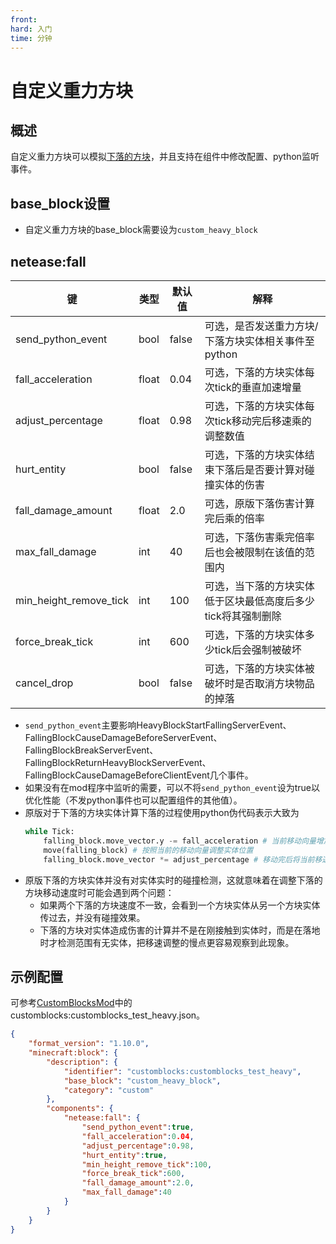```yaml
---
front:
hard: 入门
time: 分钟
---
```


# 自定义重力方块

## 概述

自定义重力方块可以模拟[下落的方块](https://zh.minecraft.wiki/w/%E4%B8%8B%E8%90%BD%E7%9A%84%E6%96%B9%E5%9D%97)，并且支持在组件中修改配置、python监听事件。


## base_block设置

- 自定义重力方块的base_block需要设为`custom_heavy_block`



## netease:fall

| 键           | 类型  | 默认值               | 解释                                                         |
| ------------ | ----- | -------------------- | ------------------------------------------------------------ |
| send_python_event | bool    | false | 可选，是否发送重力方块/下落方块实体相关事件至python         |
| fall_acceleration | float   | 0.04 | 可选，下落的方块实体每次tick的垂直加速增量 |
| adjust_percentage | float   | 0.98    | 可选，下落的方块实体每次tick移动完后移速乘的调整数值 |
| hurt_entity | bool   | false    | 可选，下落的方块实体结束下落后是否要计算对碰撞实体的伤害 |
| fall_damage_amount | float   | 2.0    | 可选，原版下落伤害计算完后乘的倍率 |
| max_fall_damage | int   | 40    | 可选，下落伤害乘完倍率后也会被限制在该值的范围内 |
| min_height_remove_tick | int   | 100    | 可选，当下落的方块实体低于区块最低高度后多少tick将其强制删除 |
| force_break_tick | int   | 600    | 可选，下落的方块实体多少tick后会强制被破坏 |
| cancel_drop | bool   | false    | 可选，下落的方块实体被破坏时是否取消方块物品的掉落 |

- `send_python_event`主要影响HeavyBlockStartFallingServerEvent、FallingBlockCauseDamageBeforeServerEvent、FallingBlockBreakServerEvent、FallingBlockReturnHeavyBlockServerEvent、FallingBlockCauseDamageBeforeClientEvent几个事件。
- 如果没有在mod程序中监听的需要，可以不将`send_python_event`设为true以优化性能（不发python事件也可以配置组件的其他值）。
- 原版对于下落的方块实体计算下落的过程使用python伪代码表示大致为
    ```python
    while Tick:
        falling_block.move_vector.y -= fall_acceleration # 当前移动向量增加一个向下的力
        move(falling_block) # 按照当前的移动向量调整实体位置
        falling_block.move_vector *= adjust_percentage # 移动完后将当前移速（移动向量）乘个数值回调
    ```
- 原版下落的方块实体并没有对实体实时的碰撞检测，这就意味着在调整下落的方块移动速度时可能会遇到两个问题：
    - 如果两个下落的方块速度不一致，会看到一个方块实体从另一个方块实体传过去，并没有碰撞效果。
    - 下落的方块对实体造成伤害的计算并不是在刚接触到实体时，而是在落地时才检测范围有无实体，把移速调整的慢点更容易观察到此现象。
## 示例配置
可参考[CustomBlocksMod](../../../13-模组SDK编程/60-Demo示例.md#CustomBlocksMod)中的customblocks:customblocks_test_heavy.json。
```json
{
    "format_version": "1.10.0",
    "minecraft:block": {
        "description": {
            "identifier": "customblocks:customblocks_test_heavy",
            "base_block": "custom_heavy_block",
            "category": "custom"
        },
        "components": {
            "netease:fall": {
                "send_python_event":true,
                "fall_acceleration":0.04,
                "adjust_percentage":0.98,
                "hurt_entity":true,
                "min_height_remove_tick":100,
                "force_break_tick":600,
                "fall_damage_amount":2.0,
                "max_fall_damage":40
            }
        }
    }
}
```